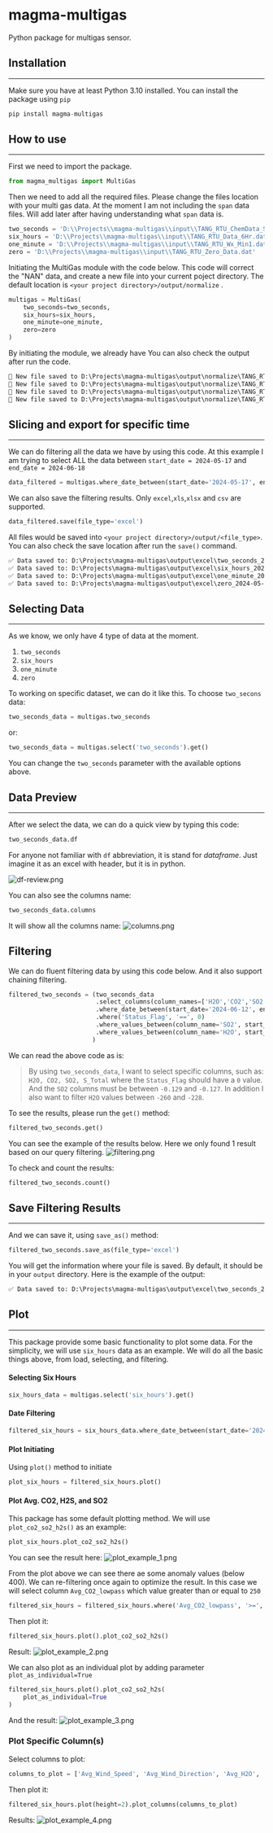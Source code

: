 # magma-multigas
Python package for multigas sensor.

## Installation

---

Make sure you have at least Python 3.10 installed. You can install the package using `pip`
```python
pip install magma-multigas
```

## How to use

---

First we need to import the package.
```python
from magma_multigas import MultiGas
```

Then we need to add all the required files. Please change the files location with your multi gas data. At the moment I am not including the `span` data files. Will add later after having understanding what `span` data is.
```python
two_seconds = 'D:\\Projects\\magma-multigas\\input\\TANG_RTU_ChemData_Sec2.dat'
six_hours = 'D:\\Projects\\magma-multigas\\input\\TANG_RTU_Data_6Hr.dat'
one_minute = 'D:\\Projects\\magma-multigas\\input\\TANG_RTU_Wx_Min1.dat'
zero = 'D:\\Projects\\magma-multigas\\input\\TANG_RTU_Zero_Data.dat'
```

Initiating the MultiGas module with the code below. This code will correct the "NAN" data, and create a new file into your current poject directory. The default location is `<your project directory>/output/normalize` . 
```python
multigas = MultiGas(
    two_seconds=two_seconds,
    six_hours=six_hours,
    one_minute=one_minute,
    zero=zero
)
```

By initiating the module, we already have You can also check the output after run the code.
```markdown
💾 New file saved to D:\Projects\magma-multigas\output\normalize\TANG_RTU_ChemData_Sec2.dat
💾 New file saved to D:\Projects\magma-multigas\output\normalize\TANG_RTU_Data_6Hr.dat
💾 New file saved to D:\Projects\magma-multigas\output\normalize\TANG_RTU_Wx_Min1.dat
💾 New file saved to D:\Projects\magma-multigas\output\normalize\TANG_RTU_Zero_Data.dat
```

## Slicing and export for specific time

---

We can do filtering all the data we have by using this code. At this example I am trying to select ALL the data between `start_date = 2024-05-17` and `end_date = 2024-06-18`
```python
data_filtered = multigas.where_date_between(start_date='2024-05-17', end_date='2024-06-18').save(file_type='excel')
```

We can also save the filtering results. Only `excel`,`xls`,`xlsx` and `csv` are supported.
```python
data_filtered.save(file_type='excel')
```

All files would be saved into `<your project directory>/output/<file_type>`. You can also check the save location after run the `save()` command.
```markdown
✅ Data saved to: D:\Projects\magma-multigas\output\excel\two_seconds_2024-05-17_2024-06-18_TANG_RTU_ChemData_Sec2.xlsx
✅ Data saved to: D:\Projects\magma-multigas\output\excel\six_hours_2024-05-17_2024-06-18_TANG_RTU_Data_6Hr.xlsx
✅ Data saved to: D:\Projects\magma-multigas\output\excel\one_minute_2024-05-17_2024-06-18_TANG_RTU_Wx_Min1.xlsx
✅ Data saved to: D:\Projects\magma-multigas\output\excel\zero_2024-05-17_2024-06-18_TANG_RTU_Zero_Data.xlsx
```

## Selecting Data

---

As we know, we only have 4 type of data at the moment.
1. `two_seconds`
2. `six_hours`
3. `one_minute`
4. `zero`

To working on specific dataset, we can do it like this. To choose `two_secons` data:
```python
two_seconds_data = multigas.two_seconds
```
or:
```python
two_seconds_data = multigas.select('two_seconds').get()
```

You can change the `two_seconds` parameter with the available options above.

## Data Preview

---

After we select the data, we can do a quick view by typing this code:
```python
two_seconds_data.df
```
For anyone not familiar with `df` abbreviation, it is stand for _dataframe_. Just imagine it as an excel with header, but it is in python.

![df-review.png](images/df-review.png)

You can also see the columns name:
```python
two_seconds_data.columns
```
It will show all the columns name:
![columns.png](images/columns.png)

## Filtering
We can do fluent filtering data by using this code below. And it also support chaining filtering.  
```python
filtered_two_seconds = (two_seconds_data
                        .select_columns(column_names=['H2O','CO2','SO2','H2S','S_total'])
                        .where_date_between(start_date='2024-06-12', end_date='2024-06-18')
                        .where('Status_Flag', '==', 0)
                        .where_values_between(column_name='SO2', start_value=-0.129, end_value=-0.127)
                        .where_values_between(column_name='H2O', start_value=-260, end_value=-228)
                       )
```
We can read the above code as is:
> By using `two_seconds_data`, I want to select specific columns, such as: `H2O, CO2, SO2, S_Total` where the `Status_Flag` should have a `0` value. And the `SO2` columns must be between `-0.129` and `-0.127`. In addition I also want to filter `H2O` values between `-260` and `-228`.

To see the results, please run the `get()` method:
```python
filtered_two_seconds.get()
```

You can see the example of the results below. Here we only found 1 result based on our query filtering.
![filtering.png](images/filtering.png)

To check and count the results:
```python
filtered_two_seconds.count()
```

## Save Filtering Results

---

And we can save it, using `save_as()` method:
```python
filtered_two_seconds.save_as(file_type='excel')
```

You will get the information where your file is saved. By default, it should be in your `output` directory. Here is the example of the output:
```markdown
✅ Data saved to: D:\Projects\magma-multigas\output\excel\two_seconds_2024-06-16_2024-06-16_TANG_RTU_ChemData_Sec2.xlsx
```

## Plot

---

This package provide some basic functionality to plot some data. For the simplicity, we will use `six_hours` data as an example. We will do all the basic things above, from load, selecting, and filtering.

#### Selecting Six Hours
```python
six_hours_data = multigas.select('six_hours').get()
```

#### Date Filtering
```python
filtered_six_hours = six_hours_data.where_date_between(start_date='2024-05-17', end_date='2024-06-18')
```

#### Plot Initiating
Using `plot()` method to initiate
```python
plot_six_hours = filtered_six_hours.plot()
```

#### Plot Avg. CO2, H2S, and SO2
This package has some default plotting method. We will use `plot_co2_so2_h2s()` as an example:
```python
plot_six_hours.plot_co2_so2_h2s()
```

You can see the result here:
![plot_example_1.png](images/plot_example_1.png)

From the plot above we can see there ae some anomaly values (below 400). We can re-filtering once again to optimize the result. In this case we will select column `Avg_CO2_lowpass` which value greater than or equal to `250`
```python
filtered_six_hours = filtered_six_hours.where('Avg_CO2_lowpass', '>=', 250)
```

Then plot it:
```python
filtered_six_hours.plot().plot_co2_so2_h2s()
```

Result:
![plot_example_2.png](images/plot_example_2.png)

We can also plot as an individual plot by adding parameter `plot_as_individual=True`
```python
filtered_six_hours.plot().plot_co2_so2_h2s(
    plot_as_individual=True
)
```

And the result:
![plot_example_3.png](images/plot_example_3.png)

###  Plot Specific Column(s)
Select columns to plot:
```python
columns_to_plot = ['Avg_Wind_Speed', 'Avg_Wind_Direction', 'Avg_H2O', 'Avg_CO2_lowpass']
```

Then plot it:
```python
filtered_six_hours.plot(height=2).plot_columns(columns_to_plot)
```

Results:
![plot_example_4.png](images/plot_example_4.png)